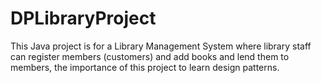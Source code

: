 # DPLibraryProject
This Java project is for a Library Management System where library staff can register members (customers) and add books and lend them to members, the importance of this project to learn design patterns.
